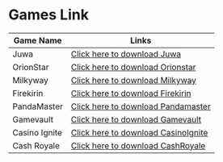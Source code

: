 # Games Link

|Game Name|Links|
|---|---|
|Juwa|[Click here to download Juwa](https://dl.juwa777.com/) |
|OrionStar|[Click here to download Orionstar](http://orionstars.vip:8580/index.html) |
|Milkyway|[Click here to download Milkyway](https://milkywayapp.xyz/) |
|Firekirin|[Click here to download Firekirin](http://firekirin.xyz:8580/index.html) |
|PandaMaster| [Click here to download Pandamaster](https://pandamaster.vip:8888/index.html) |
|Gamevault|[Click here to download Gamevault](https://download.gamevault999.com/)|
|Casino Ignite|[Click here to download CasinoIgnite](https://www.casinoignite777.com/)|
|Cash Royale|[Click here to download CashRoyale](https://web.cashroyale777.com/)|
